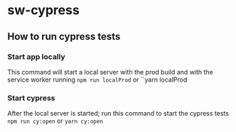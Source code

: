 # sw-cypress

## How to run cypress tests
### Start app locally
This command will start a local server with the prod build and with the service worker running
`npm run localProd`
or
``yarn localProd

### Start cypress
After the local server is started; run this command to start the cypress tests
`npm run cy:open`
or
`yarn cy:open`
